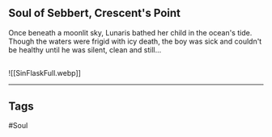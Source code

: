 ## Soul of Sebbert, Crescent's Point
Once beneath a moonlit sky, Lunaris bathed her child in the ocean's tide.
Though the waters were frigid with icy death, the boy was sick and
couldn't be healthy until he was silent, clean and still...

##
![[SinFlaskFull.webp]]

---
## Tags
#Soul
